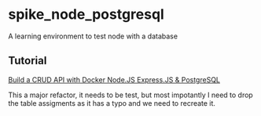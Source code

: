 # spike_node_postgresql

A learning environment to test node with a database

## Tutorial

[Build a CRUD API with Docker Node.JS Express.JS & PostgreSQL](https://www.youtube.com/watch?v=sDPw2Yp4JwE)

This a major refactor, it needs to be test, but most impotantly I need to drop the table assigments as it has a typo and we need to recreate it.
